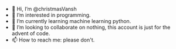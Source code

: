 - 👋 Hi, I’m @christmasVansh
- 👀 I’m interested in programming. 
- 🌱 I’m currently learning machine learning python. 
- 💞️ I’m looking to collaborate on nothing, this account is just for the advent of code. 
- 📫 How to reach me: please don't. 

<!---
christmasVansh/christmasVansh is a ✨ special ✨ repository because its `README.md` (this file) appears on your GitHub profile.
You can click the Preview link to take a look at your changes.
--->
